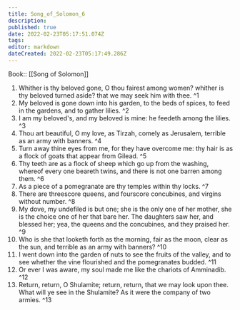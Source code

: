 ```yaml
---
title: Song_of_Solomon_6
description: 
published: true
date: 2022-02-23T05:17:51.074Z
tags: 
editor: markdown
dateCreated: 2022-02-23T05:17:49.286Z
---
```


 Book:: [[Song of Solomon]]
 1. Whither is thy beloved gone, O thou fairest among women? whither is thy beloved turned aside? that we may seek him with thee. ^1
 2. My beloved is gone down into his garden, to the beds of spices, to feed in the gardens, and to gather lilies. ^2
 3. I am my beloved's, and my beloved is mine: he feedeth among the lilies. ^3
 4. Thou art beautiful, O my love, as Tirzah, comely as Jerusalem, terrible as an army with banners. ^4
 5. Turn away thine eyes from me, for they have overcome me: thy hair is as a flock of goats that appear from Gilead. ^5
 6. Thy teeth are as a flock of sheep which go up from the washing, whereof every one beareth twins, and there is not one barren among them. ^6
 7. As a piece of a pomegranate are thy temples within thy locks. ^7
 8. There are threescore queens, and fourscore concubines, and virgins without number. ^8
 9. My dove, my undefiled is but one; she is the only one of her mother, she is the choice one of her that bare her. The daughters saw her, and blessed her; yea, the queens and the concubines, and they praised her. ^9
 10. Who is she that looketh forth as the morning, fair as the moon, clear as the sun, and terrible as an army with banners? ^10
 11. I went down into the garden of nuts to see the fruits of the valley, and to see whether the vine flourished and the pomegranates budded. ^11
 12. Or ever I was aware, my soul made me like the chariots of Amminadib. ^12
 13. Return, return, O Shulamite; return, return, that we may look upon thee. What will ye see in the Shulamite? As it were the company of two armies. ^13
